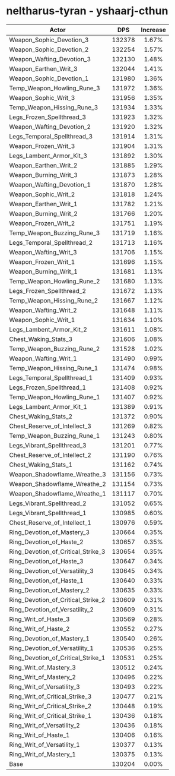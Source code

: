 # neltharus-tyran - yshaarj-cthun
| Actor | DPS | Increase |
|---|:---:|:---:|
|Weapon_Sophic_Devotion_3|132378|1.67%|
|Weapon_Sophic_Devotion_2|132254|1.57%|
|Weapon_Wafting_Devotion_3|132130|1.48%|
|Weapon_Earthen_Writ_3|132044|1.41%|
|Weapon_Sophic_Devotion_1|131980|1.36%|
|Temp_Weapon_Howling_Rune_3|131972|1.36%|
|Weapon_Sophic_Writ_3|131956|1.35%|
|Temp_Weapon_Hissing_Rune_3|131934|1.33%|
|Legs_Frozen_Spellthread_3|131923|1.32%|
|Weapon_Wafting_Devotion_2|131920|1.32%|
|Legs_Temporal_Spellthread_3|131914|1.31%|
|Weapon_Frozen_Writ_3|131904|1.31%|
|Legs_Lambent_Armor_Kit_3|131892|1.30%|
|Weapon_Earthen_Writ_2|131885|1.29%|
|Weapon_Burning_Writ_3|131873|1.28%|
|Weapon_Wafting_Devotion_1|131870|1.28%|
|Weapon_Sophic_Writ_2|131818|1.24%|
|Weapon_Earthen_Writ_1|131782|1.21%|
|Weapon_Burning_Writ_2|131766|1.20%|
|Weapon_Frozen_Writ_2|131751|1.19%|
|Temp_Weapon_Buzzing_Rune_3|131719|1.16%|
|Legs_Temporal_Spellthread_2|131713|1.16%|
|Weapon_Wafting_Writ_3|131706|1.15%|
|Weapon_Frozen_Writ_1|131696|1.15%|
|Weapon_Burning_Writ_1|131681|1.13%|
|Temp_Weapon_Howling_Rune_2|131680|1.13%|
|Legs_Frozen_Spellthread_2|131672|1.13%|
|Temp_Weapon_Hissing_Rune_2|131667|1.12%|
|Weapon_Wafting_Writ_2|131648|1.11%|
|Weapon_Sophic_Writ_1|131634|1.10%|
|Legs_Lambent_Armor_Kit_2|131611|1.08%|
|Chest_Waking_Stats_3|131606|1.08%|
|Temp_Weapon_Buzzing_Rune_2|131528|1.02%|
|Weapon_Wafting_Writ_1|131490|0.99%|
|Temp_Weapon_Hissing_Rune_1|131474|0.98%|
|Legs_Temporal_Spellthread_1|131409|0.93%|
|Legs_Frozen_Spellthread_1|131408|0.92%|
|Temp_Weapon_Howling_Rune_1|131407|0.92%|
|Legs_Lambent_Armor_Kit_1|131389|0.91%|
|Chest_Waking_Stats_2|131372|0.90%|
|Chest_Reserve_of_Intellect_3|131269|0.82%|
|Temp_Weapon_Buzzing_Rune_1|131243|0.80%|
|Legs_Vibrant_Spellthread_3|131201|0.77%|
|Chest_Reserve_of_Intellect_2|131190|0.76%|
|Chest_Waking_Stats_1|131162|0.74%|
|Weapon_Shadowflame_Wreathe_3|131156|0.73%|
|Weapon_Shadowflame_Wreathe_2|131154|0.73%|
|Weapon_Shadowflame_Wreathe_1|131117|0.70%|
|Legs_Vibrant_Spellthread_2|131052|0.65%|
|Legs_Vibrant_Spellthread_1|130985|0.60%|
|Chest_Reserve_of_Intellect_1|130976|0.59%|
|Ring_Devotion_of_Mastery_3|130664|0.35%|
|Ring_Devotion_of_Haste_2|130657|0.35%|
|Ring_Devotion_of_Critical_Strike_3|130654|0.35%|
|Ring_Devotion_of_Haste_3|130647|0.34%|
|Ring_Devotion_of_Versatility_3|130645|0.34%|
|Ring_Devotion_of_Haste_1|130640|0.33%|
|Ring_Devotion_of_Mastery_2|130635|0.33%|
|Ring_Devotion_of_Critical_Strike_2|130609|0.31%|
|Ring_Devotion_of_Versatility_2|130609|0.31%|
|Ring_Writ_of_Haste_3|130569|0.28%|
|Ring_Writ_of_Haste_2|130552|0.27%|
|Ring_Devotion_of_Mastery_1|130540|0.26%|
|Ring_Devotion_of_Versatility_1|130536|0.25%|
|Ring_Devotion_of_Critical_Strike_1|130531|0.25%|
|Ring_Writ_of_Mastery_3|130512|0.24%|
|Ring_Writ_of_Mastery_2|130496|0.22%|
|Ring_Writ_of_Versatility_3|130493|0.22%|
|Ring_Writ_of_Critical_Strike_3|130477|0.21%|
|Ring_Writ_of_Critical_Strike_2|130448|0.19%|
|Ring_Writ_of_Critical_Strike_1|130436|0.18%|
|Ring_Writ_of_Versatility_2|130436|0.18%|
|Ring_Writ_of_Haste_1|130406|0.16%|
|Ring_Writ_of_Versatility_1|130377|0.13%|
|Ring_Writ_of_Mastery_1|130375|0.13%|
|Base|130204|0.00%|
